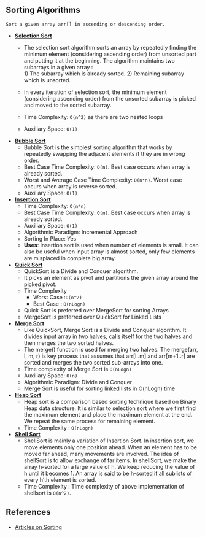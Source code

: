 ## Sorting Algorithms

```
Sort a given array arr[] in ascending or descending order.
```

- **[Selection Sort](Selection%20Sort)**
  - The selection sort algorithm sorts an array by repeatedly finding the minimum element (considering ascending order) from unsorted part and putting it at the beginning. The algorithm maintains two subarrays in a given array :  
        1) The subarray which is already sorted.
        2) Remaining subarray which is unsorted.

  - In every iteration of selection sort, the minimum element (considering ascending order) from the unsorted subarray is picked and moved to the sorted subarray.
  - Time Complexity: `O(n^2)` as there are two nested loops
  - Auxiliary Space: `O(1)`
- **[Bubble Sort](Bubble%20Sort)**
  - Bubble Sort is the simplest sorting algorithm that works by repeatedly swapping the adjacent elements if they are in wrong order.
  - Best Case Time Complexity: `O(n)`. Best case occurs when array is already sorted.
  - Worst and Average Case Time Complexity: `O(n*n)`. Worst case occurs when array is reverse sorted.
  - Auxiliary Space: `O(1)`
- **[Insertion Sort](Insertion%20Sort)**
  - Time Complexity: `O(n*n)`
  - Best Case Time Complexity: `O(n)`. Best case occurs when array is already sorted.
  - Auxiliary Space: `O(1)`
  - Algorithmic Paradigm: Incremental Approach
  - Sorting In Place: Yes
  - **Uses**: Insertion sort is used when number of elements is small. It can also be useful when input array is almost sorted, only few elements are misplaced in complete big array.
- **[Quick Sort](Quick%20Sort)**
   - QuickSort is a Divide and Conquer algorithm. 
   - It picks an element as pivot and partitions the given array around the picked pivot.
   - Time Complexity
      - Worst Case :`O(n^2)`
      - Best Case : `O(nLogn)`
   - Quick Sort is preferred over MergeSort for sorting Arrays
   - MergeSort is preferred over QuickSort for Linked Lists
- **[Merge Sort](Merge%20Sort)**
  - Like QuickSort, Merge Sort is a Divide and Conquer algorithm. It divides input array in two halves, calls itself for the two halves and then merges the two sorted halves.
  - The merge() function is used for merging two halves. The merge(arr, l, m, r) is key process that assumes that arr[l..m] and arr[m+1..r] are sorted and merges the two sorted sub-arrays into one.
  - Time complexity of Merge Sort is `O(nLogn)`
  - Auxiliary Space: `O(n)`
  - Algorithmic Paradigm: Divide and Conquer
  - Merge Sort is useful for sorting linked lists in O(nLogn) time
- **[Heap Sort](Heap%20Sort)**
  - Heap sort is a comparison based sorting technique based on Binary Heap data structure. It is similar to selection sort where we first find the maximum element and place the maximum element at the end. We repeat the same process for remaining element.
  - Time Complexity : `O(nLogn)`
- **[Shell Sort](Shell%20Sort)**
  - ShellSort is mainly a variation of Insertion Sort. In insertion sort, we move elements only one position ahead. When an element has to be moved far ahead, many movements are involved. The idea of shellSort is to allow exchange of far items. In shellSort, we make the array h-sorted for a large value of h. We keep reducing the value of h until it becomes 1. An array is said to be h-sorted if all sublists of every h’th element is sorted.
  - Time Complexity : Time complexity of above implementation of shellsort is `O(n^2)`.

## References

- [Articles on Sorting](http://www.geeksforgeeks.org/sorting-algorithms/)
